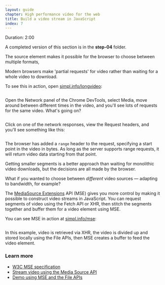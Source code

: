 ```yaml
---
layout: guide
chapter: High performance video for the web
title: Build a video stream in JavaScript
index: 7
---
```


Duration: 2:00

A completed version of this section is in the **step-04** folder.

The source element makes it possible for the browser to choose between
multiple formats,

Modern browsers make 'partial requests' for video rather than waiting
for a whole video to download.

To see this in action, open
[simpl.info/longvideo](https://simpl.info/longvideo):

![]()

Open the Network panel of the Chrome DevTools, select Media, move around
between different times in the video, and you'll see lots of requests
for the same video. What's going on?

![]()

Click on one of the network responses, view the Request headers, and
you'll see something like this:

![]()

The browser has added a `range` header to the request, specifying a
start point in the video in bytes. As long as the server supports range
requests, it will return video data starting from that point.

Getting smaller segments is a better approach than waiting for
monolithic video downloads, but the decisions are all made by the
browser.

What if you wanted to choose between *different* video sources —
adapting to bandwidth, for example?

The [MediaSource
Extensions](https://developer.mozilla.org/en-US/docs/Web/API/MediaSource)
API (MSE) gives you more control by making it possible to construct
video streams in JavaScript. You can request segments of video using the
Fetch API or XHR, then stitch the segments together and buffer them for
a video element using MSE.

You can see MSE in action at [simpl.info/mse](https://simpl.info/mse):

![]()

In this example, video is retrieved via XHR, the video is divided up and
stored locally using the File APIs, then MSE creates a buffer to feed
the video element.

### Learn more

-   [W3C MSE specification](http://www.w3.org/TR/media-source/)
-   [Stream video using the Media Source
    API](http://updates.html5rocks.com/2011/11/Stream-video-using-the-MediaSource-API)
-   [Demo using MSE and the File
    APIs](http://html5-demos.appspot.com/static/media-source.html)

